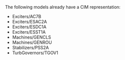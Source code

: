The following models already have a CIM representation:
- Exciters/AC7B
- Exciters/ESAC2A
- Exciters/ESDC1A
- Exciters/ESST1A
- Machines/GENCLS
- Machines/GENROU
- Stabilizers/PSS2A
- TurbGovernors/TGOV1
